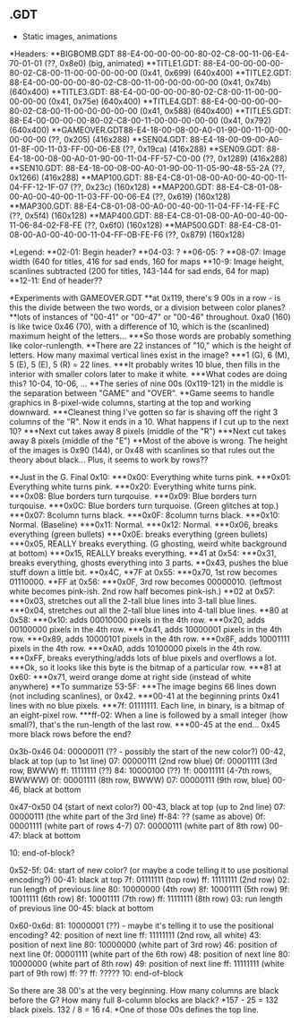 ## .GDT
* Static images, animations

*Headers:
**BIGBOMB.GDT 88-E4-00-00-00-00-80-02-C8-00-11-06-E4-70-01-01 (??, 0x8e0) (big, animated)
**TITLE1.GDT: 88-E4-00-00-00-00-80-02-C8-00-11-00-00-00-00-00 (0x41, 0x699) (640x400)
**TITLE2.GDT: 88-E4-00-00-00-00-80-02-C8-00-11-00-00-00-00-00 (0x41, 0x74b) (640x400)
**TITLE3.GDT: 88-E4-00-00-00-00-80-02-C8-00-11-00-00-00-00-00 (0x41, 0x75e) (640x400)
**TITLE4.GDT: 88-E4-00-00-00-00-80-02-C8-00-11-00-00-00-00-00 (0x41, 0x588) (640x400)
**TITLE5.GDT: 88-E4-00-00-00-00-80-02-C8-00-11-00-00-00-00-00 (0x41, 0x792) (640x400)
**GAMEOVER.GDT88-E4-18-00-08-00-A0-01-90-00-11-00-00-00-00-00 (??, 0x205) (416x288)
**SEN04.GDT:  88-E4-18-00-09-00-A0-01-8F-00-11-03-FF-00-06-E8 (??, 0x19ca) (416x288)
**SEN09.GDT:  88-E4-18-00-08-00-A0-01-90-00-11-04-FF-57-C0-00 (??, 0x1289) (416x288)
**SEN10.GDT:  88-E4-18-00-08-00-A0-01-90-00-11-05-90-48-55-2A (??, 0x1266) (416x288)
**MAP100.GDT: 88-E4-C8-01-08-00-A0-00-40-00-11-04-FF-12-1F-07 (??, 0x23c) (160x128)
**MAP200.GDT: 88-E4-C8-01-08-00-A0-00-40-00-11-03-FF-00-06-E4 (??, 0x619) (160x128)
**MAP300.GDT: 88-E4-C8-01-08-00-A0-00-40-00-11-04-FF-14-FE-FC (??, 0x5f4) (160x128)
**MAP400.GDT: 88-E4-C8-01-08-00-A0-00-40-00-11-06-84-02-F8-FE (??, 0x6f0) (160x128)
**MAP500.GDT: 88-E4-C8-01-08-00-A0-00-40-00-11-04-FF-0B-FE-F6 (??, 0x879) (160x128)

*Legend:
**02-01: Begin header?
**04-03: ?
**06-05: ?
**08-07: Image width (640 for titles, 416 for sad ends, 160 for maps
**10-9: Image height, scanlines subtracted (200 for titles, 143-144 for sad ends, 64 for map)
**12-11: End of header??

*Experiments with GAMEOVER.GDT
**at 0x119, there's 9 00s in a row - is this the divide between the two words, or a division between color planes?
**lots of instances of "00-41" or "00-47" or "00-46" throughout. 0xa0 (160) is like twice 0x46 (70), with a difference of 10, which is the (scanlined) maximum height of the letters...
***So those words are probably something like color-runlength.
**There are 22 instances of "10," which is the height of letters. How many maximal vertical lines exist in the image?
***1 (G), 6 (M), 5 (E), 5 (E), 5 (R) = 22 lines.
***It probably writes 10 blue, then fills in the interior with smaller colors later to make it white.
***What codes are doing this? 10-04, 10-06, ...
**The series of nine 00s (0x119-121) in the  middle is the separation between "GAME" and "OVER".
**Game seems to handle graphics in 8-pixel-wide columns, starting at the top and working downward.
***Cleanest thing I've gotten so far is shaving off the right 3 columns of the "R". Now it ends in a 10. What happens if I cut up to the next 10?
***Next cut takes away 8 pixels (middle of the "R")
***Next cut takes away 8 pixels (middle of the "E")
**Most of the above is wrong. The height of the images is 0x90 (144), or 0x48 with scanlines so that rules out the theory about black... Plus, it seems to work by rows??

**Just in the G. Final 0x10:
***0x00: Everything white turns pink.
***0x01: Everything white turns pink.
***0x20: Everything white turns pink.
***0x08: Blue borders turn turqouise.
***0x09: Blue borders turn turqouise.
***0x0C: Blue borders turn turquoise. (Green glitches at top.)
***0x07: 8column turns black.
***0x0F: 8column turns black.
***0x10: Normal. (Baseline)
***0x11: Normal.
***0x12: Normal.
***0x06, breaks everything (green bullets)
***0x0E: breaks everything (green bullets)
***0x05, REALLY breaks everything. (G ghosting, weird white background at bottom)
***0x15, REALLY breaks everything.
**41 at 0x54:
***0x31, breaks everything, ghosts everything into 3 parts.
**0x43, pushes the blue stuff down a little bit.
**0x4C,
**7F at 0x55: 
***0x70, 1st row becomes 01110000. 
**FF at 0x56:
***0x0F, 3rd row becomes 00000010. (leftmost white becomes pink-ish. 2nd row half becomes pink-ish.)
**02 at 0x57:
***0x03, stretches out all the 2-tall blue lines into 3-tall blue lines.
***0x04, stretches out all the 2-tall blue lines into 4-tall blue lines.
**80 at 0x58:
***0x10: adds 00010000 pixels in the 4th row.
***0x20, adds 00100000 pixels in the 4th row.
***0x41, adds 10000001 pixels in the 4th row.
***0x89, adds 10000101 pixels in the 4th row.
***0x8F, adds 10001111 pixels in the 4th row.
***0xA0, adds 10100000 pixels in the 4th row.
***0xFF, breaks everything/adds lots of blue pixels and overflows a lot.
***Ok, so it looks like this byte is the bitmap of a particular row.
***81 at 0x60:
***0x71, weird orange dome at right side (instead of white anywhere)
**To summarize 53-5F:
***The image begins 66 lines down (not including scanlines), or 0x42. 
***00-41 at the beginning prints 0x41 lines with no blue pixels.
***7f: 01111111. Each line, in binary, is a bitmap of an eight-pixel row.
***ff-02: When a line is followed by a small integer (how small?), that's the run-length of the last row.
***00-45 at the end... 0x45 more black rows before the end?

0x3b-0x46
04: 00000011 (?? - possibly the start of the new color?)
00-42, black at top (up to 1st line)
07: 00000111 (2nd row blue)
0f: 00001111 (3rd row, BWWW)
ff: 11111111 (??)
84: 10000100 (??)
1f: 00011111 (4-7th rows, BWWWW)
0f: 00001111 (8th row, BWWW)
07: 00000111 (9th row, blue)
00-46, black at bottom

0x47-0x50
04 (start of next color?)
00-43, black at top (up to 2nd line)
07: 00000111 (the white part of the 3rd line)
ff-84: ?? (same as above)
0f: 00001111 (white part of rows 4-7)
07: 00000111 (white part of 8th row)
00-47: black at bottom

10: end-of-block?

0x52-5f:
04: start of new color? (or maybe a code telling it to use positional encoding?)
00-41: black at top
7f: 01111111 (top row)
ff: 11111111 (2nd row)
02: run length of previous line
80: 10000000 (4th row)
8f: 10001111 (5th row)
9f: 10011111 (6th row)
8f: 10001111 (7th row)
ff: 11111111 (8th row)
03: run length of previous line
00-45: black at bottom

0x60-0x6d:
81: 10000001 (??) - maybe it's telling it to use the positional encoding?
42: position of next line
ff: 11111111 (2nd row, all white)
43: position of next line
80: 10000000 (white part of 3rd row)
46: position of next line
0f: 00001111 (white part of the 6th row)
48: position of next line
80: 10000000 (white part of 8th row)
49: position of next line
ff: 11111111 (white part of 9th row)
ff: ??
ff: ?????
10: end-of-block



So there are 38 00's at the very beginning. How many columns are black before the G? How many full 8-column blocks are black?
*157 - 25 = 132 black pixels. 132 / 8 = 16 r4.
*One of those 00s defines the top line.